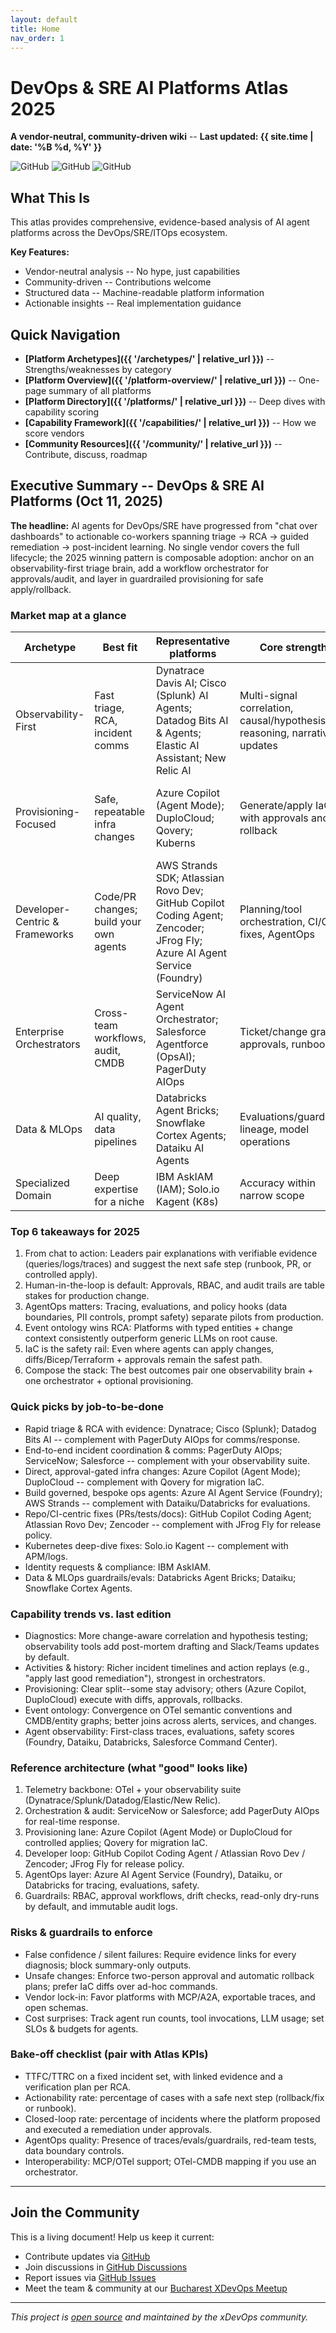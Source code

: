 ```yaml
---
layout: default
title: Home
nav_order: 1
---
```


# DevOps & SRE AI Platforms Atlas 2025

**A vendor-neutral, community-driven wiki** -- **Last updated: {{ site.time | date: '%B %d, %Y' }}**

![GitHub](https://img.shields.io/badge/version-2025.10-blue) ![GitHub](https://img.shields.io/badge/platforms-25+-green) ![GitHub](https://img.shields.io/badge/status-active-brightgreen)

## What This Is

This atlas provides comprehensive, evidence-based analysis of AI agent platforms across the DevOps/SRE/ITOps ecosystem.

**Key Features:**

- Vendor-neutral analysis -- No hype, just capabilities
- Community-driven -- Contributions welcome
- Structured data -- Machine-readable platform information
- Actionable insights -- Real implementation guidance

## Quick Navigation

- **[Platform Archetypes]({{ '/archetypes/' | relative_url }})** -- Strengths/weaknesses by category
- **[Platform Overview]({{ '/platform-overview/' | relative_url }})** -- One-page summary of all platforms
- **[Platform Directory]({{ '/platforms/' | relative_url }})** -- Deep dives with capability scoring
- **[Capability Framework]({{ '/capabilities/' | relative_url }})** -- How we score vendors
- **[Community Resources]({{ '/community/' | relative_url }})** -- Contribute, discuss, roadmap

## Executive Summary -- DevOps & SRE AI Platforms (Oct 11, 2025)

**The headline:** AI agents for DevOps/SRE have progressed from "chat over dashboards" to actionable co-workers spanning triage -> RCA -> guided remediation -> post-incident learning. No single vendor covers the full lifecycle; the 2025 winning pattern is composable adoption: anchor on an observability-first triage brain, add a workflow orchestrator for approvals/audit, and layer in guardrailed provisioning for safe apply/rollback.

### Market map at a glance
| Archetype | Best fit | Representative platforms | Core strength | Typical limits |
| --- | --- | --- | --- | --- |
| Observability-First | Fast triage, RCA, incident comms | Dynatrace Davis AI; Cisco (Splunk) AI Agents; Datadog Bits AI & Agents; Elastic AI Assistant; New Relic AI | Multi-signal correlation, causal/hypothesis reasoning, narrative updates | Usually no direct apply beyond playbooks; relies on external approvals |
| Provisioning-Focused | Safe, repeatable infra changes | Azure Copilot (Agent Mode); DuploCloud; Qovery; Kuberns | Generate/apply IaC with approvals and rollback | Lighter AIOps correlation; observability via integrations |
| Developer-Centric & Frameworks | Code/PR changes; build your own agents | AWS Strands SDK; Atlassian Rovo Dev; GitHub Copilot Coding Agent; Zencoder; JFrog Fly; Azure AI Agent Service (Foundry) | Planning/tool orchestration, CI/CD fixes, AgentOps | Not a runtime ops console; direct infra apply limited |
| Enterprise Orchestrators | Cross-team workflows, audit, CMDB | ServiceNow AI Agent Orchestrator; Salesforce Agentforce (OpsAI); PagerDuty AIOps | Ticket/change graph, approvals, runbooks | Deep telemetry depends on observability tools |
| Data & MLOps | AI quality, data pipelines | Databricks Agent Bricks; Snowflake Cortex Agents; Dataiku AI Agents | Evaluations/guardrails, lineage, model operations | Infra ops out of scope |
| Specialized Domain | Deep expertise for a niche | IBM AskIAM (IAM); Solo.io Kagent (K8s) | Accuracy within narrow scope | Limited breadth by design |

### Top 6 takeaways for 2025
1. From chat to action: Leaders pair explanations with verifiable evidence (queries/logs/traces) and suggest the next safe step (runbook, PR, or controlled apply).
2. Human-in-the-loop is default: Approvals, RBAC, and audit trails are table stakes for production change.
3. AgentOps matters: Tracing, evaluations, and policy hooks (data boundaries, PII controls, prompt safety) separate pilots from production.
4. Event ontology wins RCA: Platforms with typed entities + change context consistently outperform generic LLMs on root cause.
5. IaC is the safety rail: Even where agents can apply changes, diffs/Bicep/Terraform + approvals remain the safest path.
6. Compose the stack: The best outcomes pair one observability brain + one orchestrator + optional provisioning.

### Quick picks by job-to-be-done
- Rapid triage & RCA with evidence: Dynatrace; Cisco (Splunk); Datadog Bits AI -- complement with PagerDuty AIOps for comms/response.
- End-to-end incident coordination & comms: PagerDuty AIOps; ServiceNow; Salesforce -- complement with your observability suite.
- Direct, approval-gated infra changes: Azure Copilot (Agent Mode); DuploCloud -- complement with Qovery for migration IaC.
- Build governed, bespoke ops agents: Azure AI Agent Service (Foundry); AWS Strands -- complement with Dataiku/Databricks for evaluations.
- Repo/CI-centric fixes (PRs/tests/docs): GitHub Copilot Coding Agent; Atlassian Rovo Dev; Zencoder -- complement with JFrog Fly for release policy.
- Kubernetes deep-dive fixes: Solo.io Kagent -- complement with APM/logs.
- Identity requests & compliance: IBM AskIAM.
- Data & MLOps guardrails/evals: Databricks Agent Bricks; Dataiku; Snowflake Cortex Agents.

### Capability trends vs. last edition
- Diagnostics: More change-aware correlation and hypothesis testing; observability tools add post-mortem drafting and Slack/Teams updates by default.
- Activities & history: Richer incident timelines and action replays (e.g., "apply last good remediation"), strongest in orchestrators.
- Provisioning: Clear split--some stay advisory; others (Azure Copilot, DuploCloud) execute with diffs, approvals, rollbacks.
- Event ontology: Convergence on OTel semantic conventions and CMDB/entity graphs; better joins across alerts, services, and changes.
- Agent observability: First-class traces, evaluations, safety scores (Foundry, Dataiku, Databricks, Salesforce Command Center).

### Reference architecture (what "good" looks like)
1. Telemetry backbone: OTel + your observability suite (Dynatrace/Splunk/Datadog/Elastic/New Relic).
2. Orchestration & audit: ServiceNow or Salesforce; add PagerDuty AIOps for real-time response.
3. Provisioning lane: Azure Copilot (Agent Mode) or DuploCloud for controlled applies; Qovery for migration IaC.
4. Developer loop: GitHub Copilot Coding Agent / Atlassian Rovo Dev / Zencoder; JFrog Fly for release policy.
5. AgentOps layer: Azure AI Agent Service (Foundry), Dataiku, or Databricks for tracing, evaluations, safety.
6. Guardrails: RBAC, approval workflows, drift checks, read-only dry-runs by default, and immutable audit logs.

### Risks & guardrails to enforce
- False confidence / silent failures: Require evidence links for every diagnosis; block summary-only outputs.
- Unsafe changes: Enforce two-person approval and automatic rollback plans; prefer IaC diffs over ad-hoc commands.
- Vendor lock-in: Favor platforms with MCP/A2A, exportable traces, and open schemas.
- Cost surprises: Track agent run counts, tool invocations, LLM usage; set SLOs & budgets for agents.

### Bake-off checklist (pair with Atlas KPIs)
- TTFC/TTRC on a fixed incident set, with linked evidence and a verification plan per RCA.
- Actionability rate: percentage of cases with a safe next step (rollback/fix or runbook).
- Closed-loop rate: percentage of incidents where the platform proposed and executed a remediation under approvals.
- AgentOps quality: Presence of traces/evals/guardrails, red-team tests, data boundary controls.
- Interoperability: MCP/OTel support; OTel-CMDB mapping if you use an orchestrator.

---

## Join the Community

This is a living document! Help us keep it current:

- Contribute updates via [GitHub](https://github.com/xdevops-ai/devops-sre-ai-atlas-2025)
- Join discussions in [GitHub Discussions](https://github.com/xdevops-ai/devops-sre-ai-atlas-2025/discussions)
- Report issues via [GitHub Issues](https://github.com/xdevops-ai/devops-sre-ai-atlas-2025/issues)
- Meet the team & community at our [Bucharest XDevOps Meetup](https://www.meetup.com/bucharest-xdevops-meetup-group/)

---

*This project is [open source](MIT) and maintained by the xDevOps community.*
